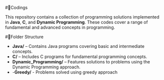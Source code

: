 #📍Codings

This repository contains a collection of programming solutions implemented in **Java**, **C**, and **Dynamic Programming**. 
These codes cover a range of fundamental and advanced concepts in programming.  

#📍Folder Structure  

- **Java/** – Contains Java programs covering basic and intermediate concepts.  
- **C/** – Includes C programs for fundamental programming concepts.  
- **Dynamic_Programming/** – Features solutions to problems using the Dynamic Programming approach.
- -**Greedy/** - Problems solved using greedy approach

